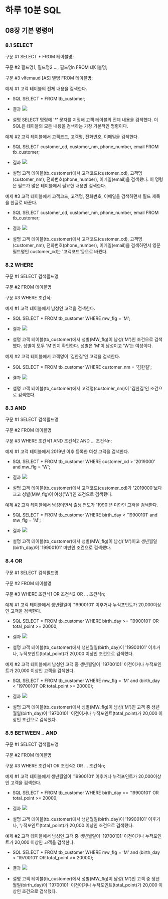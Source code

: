 # 하루 10분 SQL 

## 08장 기본 명령어

### 8.1 SELECT

구문 #1 SELECT * FROM 테이블명;

구문 #2 필드명1, 필드명2 ..., 필드명n FROM 테이블명;

구문 #3 vlfemaud [AS] 별명 FROM 테이블명;



예제 #1 고객 테이블의 전체 내용을 검색한다.


- SQL
SELECT
    *
FROM tb_customer;

- 결과
![](https://user-images.githubusercontent.com/72365762/97836873-915ecc00-1d20-11eb-87e3-74a5ec386d26.png)

- 설명
SELECT 명령에 '*' 문자를 지정해 고객 테이블의 전체 내용을 검색했다. 이SQL은 테이블의 모든 내용을 검색하는 가장 기본적인 명령이다.

예제 #2 고객 테이블에서 고객코드, 고객명, 전화번호, 이메일을 검색한다.

- SQL
SELECT customer_cd,
       customer_nm,
       phone_number,
       email
FROM tb_customer;    

- 결과
![](img./img2.png)

- 설명
고객 테이블(tb_customer)에서 고객코드(customer_cd), 고객명(customer_nm), 전화번호(phone_number), 이메일(email)을 검색했다. 이 명령은 필드가 많은 테이블에서 필요한 내용만 검색한다.

예제 #3 고객 테이블에서 고객코드, 고객명, 전화번호, 이메일을 검색하면서 필드 제목을 한글로 바꾼다.

- SQL
SELECT customer_cd,
       customer_nm,
       phone_number,
       email
FROM tb_customer;    

- 결과
![](img./img3.png)

- 설명
고객 테이블(tb_customer)에서 고객코드(customer_cd), 고객명(customer_nm), 전화번호(phone_number), 이메일(email)을 검색하면서 영문 필드명인 customer_cd는 '고객코드'등으로 바꿨다.

### 8.2 WHERE

구문 #1 SELECT 검색필드명

구문 #2 FROM 테이블명

구문 #3 WHERE 조건식;

예제 #1 고객 테이블에서 남성인 고객을 검색한다.

- SQL
SELECT
    *
FROM tb_customer
WHERE mw_flg = 'M';    

- 결과
![](img./img4.png)

- 설명
고객 테이블(tb_customer)에서 성별(MW_flg)이 남성('M')인 조건으로 검색했다. 성별이 모두 'M'인지 확인한다. 성별은 'M'이 남성이고 'W'는 여성이다.

예제 #2 고객 테이블에서 고객명이 '김한길'인 고객을 검색한다.

- SQL
SELECT
    *
FROM tb_customer
WHERE customer_nm = '김한길';   

- 결과
![](img./img5.png)

- 설명
고객 테이블(tb_customer)에서 고객명(customer_nm)이 '김한길'인 조건으로 검색했다.

### 8.3 AND

구문 #1 SELECT 검색필드명

구문 #2 FROM 테이블명

구문 #3 WHERE 조건식1 AND 조건식2 AND ... 조건식n;

예제 #1 고객 테이블에서 2019년 이후 등록한 여성 고객을 검색한다.

- SQL
SELECT
    *
FROM tb_customer
WHERE customer_cd > '2019000'
and mw_flg = 'W';   

- 결과
![](img./img6.png)

- 설명
고객 테이블(tb_customer)에서 고객코드(customer_cd)가 '2019000'보다 크고 성별(MW_flg)이 여성('W')인 조건으로 검색했다. 

예제 #2 고객 테이블에서 남성이면서 출생 연도가 '1990'년 미만인 고객을 검색한다.

- SQL
SELECT
    *
FROM tb_customer
WHERE birth_day < '19900101'
and mw_flg = 'M';   

- 결과
![](img./img7.png)

- 설명
고객 테이블(tb_customer)에서 성별(MW_flg)이 남성('M')이고 생년월일(birth_day)이 '19900101' 미만인 조건으로 검색했다.

### 8.4 OR

구문 #1 SELECT 검색필드명

구문 #2 FROM 테이블명

구문 #3 WHERE 조건식1 OR 조건식2 OR ... 조건식n;

예제 #1 고객 테이블에서 생년월일이 '19900101' 이후거나 누적포인트가 20,000이상인 고객을 검색한다.

- SQL
SELECT
    *
FROM tb_customer
WHERE birth_day >= '19900101'
OR total_point >= 20000;   

- 결과
![](img./img8.png)

- 설명
고객 테이블(tb_customer)에서 생년월일(birth_day)이 '19900101' 이후거나, 누적포인트(total_point)가 20,000 이상인 조건으로 검색했다. 

예제 #2 고객 테이블에서 남성인 고객 중 생년월일이 '19700101' 이전이거나 누적포인트가 20,000 이상인 고객을 검색한다.

- SQL
SELECT
    *
FROM tb_customer
WHERE mw_flg = 'M'
and (birth_day < '19700101'
OR total_point >= 20000);  

- 결과
![](img./img9.png)

- 설명
고객 테이블(tb_customer)에서 성별(MW_flg)이 남성('M')인 고객 중  생년월일(birth_day)이 '19700101' 이전이거나 누적포인트(total_point)가 20,000 이상인 조건으로 검색했다.

### 8.5 BETWEEN .. AND

구문 #1 SELECT 검색필드명

구문 #2 FROM 테이블명

구문 #3 WHERE 조건식1 OR 조건식2 OR ... 조건식n;

예제 #1 고객 테이블에서 생년월일이 '19900101' 이후거나 누적포인트가 20,000이상인 고객을 검색한다.

- SQL
SELECT
    *
FROM tb_customer
WHERE birth_day >= '19900101'
OR total_point >= 20000;   

- 결과
![](img./img8.png)

- 설명
고객 테이블(tb_customer)에서 생년월일(birth_day)이 '19900101' 이후거나, 누적포인트(total_point)가 20,000 이상인 조건으로 검색했다. 

예제 #2 고객 테이블에서 남성인 고객 중 생년월일이 '19700101' 이전이거나 누적포인트가 20,000 이상인 고객을 검색한다.

- SQL
SELECT
    *
FROM tb_customer
WHERE mw_flg = 'M'
and (birth_day < '19700101'
OR total_point >= 20000);  

- 결과
![](img./img9.png)

- 설명
고객 테이블(tb_customer)에서 성별(MW_flg)이 남성('M')인 고객 중  생년월일(birth_day)이 '19700101' 이전이거나 누적포인트(total_point)가 20,000 이상인 조건으로 검색했다.